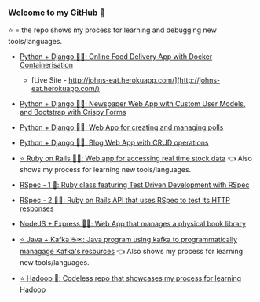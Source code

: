 ### Welcome to my GitHub 👋
⭐ = the repo shows my process for learning and debugging new tools/languages.

- [Python + Django 🐍🚀: Online Food Delivery App with Docker Containerisation](https://github.com/johnobla/johns-eat) 

    - [Live Site - http://johns-eat.herokuapp.com/](http://johns-eat.herokuapp.com/)

- [Python + Django 🐍🚀: Newspaper Web App with Custom User Models, and Bootstrap with Crispy Forms](https://github.com/johnobla/newspaper) 

- [Python + Django 🐍🚀: Web App for creating and managing polls](https://github.com/johnobla/polls-project)

- [Python + Django 🐍🚀: Blog Web App with CRUD operations](https://github.com/johnobla/blog)

- [⭐ Ruby on Rails 💎🚆: Web app for accessing real time stock data](https://github.com/johnobla/stocking) 👈 Also shows my process for learning new tools/languages.

- [RSpec - 1 💎: Ruby class featuring Test Driven Development with RSpec](https://github.com/johnobla/tdd)

- [RSpec - 2 💎🚆: Ruby on Rails API that uses RSpec to test its HTTP responses](https://github.com/johnobla/tdd2)

- [NodeJS + Express 🏃‍♂️: Web App that manages a physical book library](https://github.com/johnobla/express-locallibrary-tutorial)

- [⭐ Java + Kafka ☕✉: Java program using kafka to programmatically managage Kafka's resources](https://github.com/johnobla/kafka) 👈 Also shows my process for learning new tools/languages.

- [⭐ Hadoop 🐘: Codeless repo that showcases my process for learning Hadoop](https://github.com/johnobla/hadoop)
